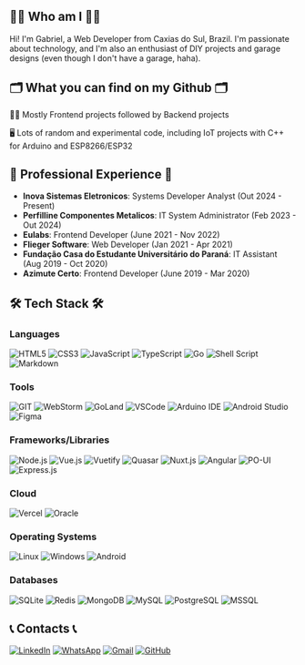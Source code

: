 ## 👩‍💻 Who am I 👩‍💻

Hi! I'm Gabriel, a Web Developer from Caxias do Sul, Brazil. I'm passionate about technology, and I'm also an enthusiast of DIY projects and garage designs (even though I don't have a garage, haha).

## 🗂️ What you can find on my Github 🗂️

👨‍💻 Mostly Frontend projects followed by Backend projects

🖥️ Lots of random and experimental code, including IoT projects with C++ for Arduino and ESP8266/ESP32

## 💼 Professional Experience 💼

- **Inova Sistemas Eletronicos**: Systems Developer Analyst (Out 2024 - Present)
- **Perfilline Componentes Metalicos**: IT System Administrator (Feb 2023 - Out 2024)
- **Eulabs**: Frontend Developer (June 2021 - Nov 2022)
- **Flieger Software**: Web Developer (Jan 2021 - Apr 2021)
- **Fundação Casa do Estudante Universitário do Paraná**: IT Assistant (Aug 2019 - Oct 2020)
- **Azimute Certo**: Frontend Developer (June 2019 - Mar 2020)

## 🛠️ Tech Stack 🛠️

### Languages
![HTML5](https://img.shields.io/badge/HTML5-E34F26?style=for-the-badge&logo=html5&logoColor=white)
![CSS3](https://img.shields.io/badge/CSS3-1572B6?style=for-the-badge&logo=css3&logoColor=white)
![JavaScript](https://img.shields.io/badge/JavaScript-323330?style=for-the-badge&logo=javascript&logoColor=F7DF1E)
![TypeScript](https://img.shields.io/badge/TypeScript-007ACC?style=for-the-badge&logo=typescript&logoColor=white)
![Go](https://img.shields.io/badge/Go-00ADD8?style=for-the-badge&logo=go&logoColor=white)
![Shell Script](https://img.shields.io/badge/Shell_Script-121011?style=for-the-badge&logo=gnu-bash&logoColor=white)
![Markdown](https://img.shields.io/badge/Markdown-000000?style=for-the-badge&logo=markdown&logoColor=white)

### Tools
![GIT](https://img.shields.io/badge/GIT-E44C30?style=for-the-badge&logo=git&logoColor=white)
![WebStorm](https://img.shields.io/badge/WebStorm-000000?style=for-the-badge&logo=WebStorm&logoColor=white)
![GoLand](https://img.shields.io/badge/GoLand-000000?style=for-the-badge&logo=GoLand&logoColor=white)
![VSCode](https://img.shields.io/badge/VSCode-0078D4?style=for-the-badge&logo=visual%20studio%20code&logoColor=white)
![Arduino IDE](https://img.shields.io/badge/Arduino_IDE-00979D?style=for-the-badge&logo=arduino&logoColor=white)
![Android Studio](https://img.shields.io/badge/Android_Studio-3DDC84?style=for-the-badge&logo=android-studio&logoColor=white)
![Figma](https://img.shields.io/badge/Figma-F24E1E?style=for-the-badge&logo=figma&logoColor=white)

### Frameworks/Libraries
![Node.js](https://img.shields.io/badge/Node.js-339933?style=for-the-badge&logo=nodedotjs&logoColor=white)
![Vue.js](https://img.shields.io/badge/Vue.js-35495E?style=for-the-badge&logo=vuedotjs&logoColor=4FC08D)
![Vuetify](https://img.shields.io/badge/Vuetify-1867C0?style=for-the-badge&logo=vuetify&logoColor=white)
![Quasar](https://img.shields.io/badge/Quasar-1976D2?style=for-the-badge&logo=quasar&logoColor=white)
![Nuxt.js](https://img.shields.io/badge/Nuxt.js-00C58E?style=for-the-badge&logo=nuxtdotjs&logoColor=white)
![Angular](https://img.shields.io/badge/Angular.js-%23A91915?style=for-the-badge&logo=angular&logoColor=ffffff)
![PO-UI](https://img.shields.io/badge/PO--UI-007BFF?style=for-the-badge&logo=po-ui&logoColor=white)
![Express.js](https://img.shields.io/badge/Express.js-000000?style=for-the-badge&logo=express&logoColor=white)

### Cloud
![Vercel](https://img.shields.io/badge/Vercel-000000?style=for-the-badge&logo=vercel&logoColor=white)
![Oracle](https://img.shields.io/badge/Oracle-F80000?style=for-the-badge&logo=oracle&logoColor=black)

### Operating Systems
![Linux](https://img.shields.io/badge/Linux-FCC624?style=for-the-badge&logo=linux&logoColor=black)
![Windows](https://img.shields.io/badge/Windows-0078D6?style=for-the-badge&logo=windows&logoColor=white)
![Android](https://img.shields.io/badge/Android-3DDC84?style=for-the-badge&logo=android&logoColor=white)

### Databases
![SQLite](https://img.shields.io/badge/SQLite-07405E?style=for-the-badge&logo=sqlite&logoColor=white)
![Redis](https://img.shields.io/badge/redis-%23DD0031.svg?&style=for-the-badge&logo=redis&logoColor=white)
![MongoDB](https://img.shields.io/badge/MongoDB-4EA94B?style=for-the-badge&logo=mongodb&logoColor=white)
![MySQL](https://img.shields.io/badge/MySQL-005C84?style=for-the-badge&logo=mysql&logoColor=white)
![PostgreSQL](https://img.shields.io/badge/PostgreSQL-336791?style=for-the-badge&logo=postgresql&logoColor=white)
![MSSQL](https://img.shields.io/badge/Microsoft_SQL_Server-CC2927?style=for-the-badge&logo=microsoft-sql-server&logoColor=white)

## 📞 Contacts 📞

[![LinkedIn](https://img.shields.io/badge/LinkedIn-0077B5?style=for-the-badge&logo=linkedin&logoColor=white)](https://www.linkedin.com/in/gabriel-de-campos-campos/)
[![WhatsApp](https://img.shields.io/badge/WhatsApp-25D366?style=for-the-badge&logo=whatsapp&logoColor=white)](https://api.whatsapp.com/send?phone=5545999997432&text=Hi%2C%20I%20saw%20your%20profile%20on%20github%2C%20can%20we%20talk%3F)
[![Gmail](https://img.shields.io/badge/Gmail-D14836?style=for-the-badge&logo=gmail&logoColor=white)](mailto:gabodecampos@gmail.com)
[![GitHub](https://img.shields.io/badge/GitHub-100000?style=for-the-badge&logo=github&logoColor=white)](https://github.com/G-campos)
